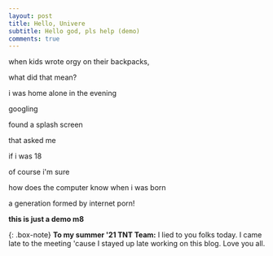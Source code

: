 ```yaml
---
layout: post
title: Hello, Univere
subtitle: Hello god, pls help (demo)
comments: true
---
```


when kids wrote orgy on their backpacks,

what did that mean?

i was home alone in the evening

googling

found a splash screen 

that asked me

if i was 18

of course i'm sure

how does the computer know when i was born

a generation formed by internet porn!

**this is just a demo m8**



{: .box-note}
**To my summer '21 TNT Team:** I lied to you folks today. I came late to the meeting 'cause I stayed up late working on this blog. Love you all.
